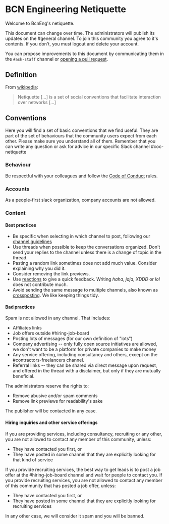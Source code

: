 # BCN Engineering Netiquette

Welcome to BcnEng's netiquette.

This document can change over time. The administrators will publish its updates
on the #general channel. To join this community you agree to it's contents. If
you don't, you must logout and delete your account.

You can propose improvements to this document by communicating them in the
`#ask-staff` channel or [opening a pull request](https://github.com/bcneng/website/edit/master/content/netiquette.md).

## Definition

From [wikipedia](https://en.wikipedia.org/wiki/Etiquette_in_technology#Netiquette):

> Netiquette [...] is a set of social conventions that facilitate interaction over networks [...]

## Conventions

Here you will find a set of basic conventions that we find useful. They are part of the set of behaviours that the community users expect from each other. Please make sure you understand all of them. Remember that you can write any question or ask for advice in our specific Slack channel #coc-netiquette

### Behaviour

Be respectful with your colleagues and follow the [Code of Conduct](/coc/) rules.

### Accounts

As a people-first slack organization, company accounts are not allowed.

### Content

#### Best practices

- Be specific when selecting in which channel to post, following our [channel guidelines](/channels)
- Use threads when possible to keep the conversations organized. Don't send your replies to the channel unless there is a change of topic in the thread.
- Pasting a random link sometimes does not add much value. Consider explaining why you did it.
- Consider removing the link previews.
- Use [reactions](https://slack.com/intl/en-es/help/articles/202931348-Use-emoji-and-reactions) to give a quick feedback. Writing _haha_, _jaja_, _XDDD_ or _lol_ does not contribute much.
- Avoid sending the same message to multiple channels, also known as [crossposting](https://en.wikipedia.org/wiki/Crossposting). We like keeping things tidy.

#### Bad practices

Spam is not allowed in any channel. That includes:

- Affiliates links
- Job offers outside #hiring-job-board
- Posting lots of messages (for our own definition of "lots")
- Company advertising -- only fully open source initiatives are allowed, we don't want to be a platform for private companies to make money
- Any service offering, including consultancy and others, except on the #contractors-freelancers channel.
- Referral links -- they can be shared via direct message upon request, and offered in the thread with a disclaimer, but only if they are mutually beneficial. 

The administrators reserve the rights to:
- Remove abusive and/or spam comments
- Remove link previews for readability's sake

The publisher will be contacted in any case.

#### Hiring inquiries and other service offerings

If you are providing services, including consultancy, recruiting or any other, you are not allowed to contact any member of this community, 
unless:

- They have contacted you first, or
- They have posted in some channel that they are explicitly looking for that kind of service

If you provide recruiting services, the best way to get leads is to post a job offer at the #hiring-job-board channel and wait for people to contact you.
If you provide recruiting services, you are not allowed to contact any member of this community that has posted a job offer, unless:

- They have contacted you first, or
- They have posted in some channel that they are explicitly looking for recruiting services

In any other case, we will consider it spam and you will be banned.
